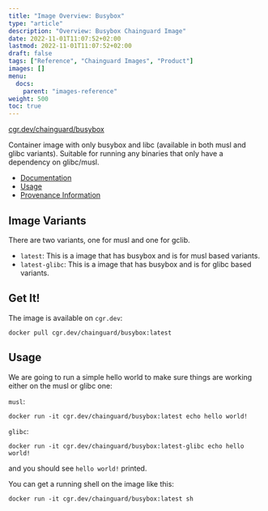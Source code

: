 ```yaml
---
title: "Image Overview: Busybox"
type: "article"
description: "Overview: Busybox Chainguard Image"
date: 2022-11-01T11:07:52+02:00
lastmod: 2022-11-01T11:07:52+02:00
draft: false
tags: ["Reference", "Chainguard Images", "Product"]
images: []
menu:
  docs:
    parent: "images-reference"
weight: 500
toc: true
---
```


[cgr.dev/chainguard/busybox](https://github.com/chainguard-images/images/tree/main/images/busybox)


Container image with only busybox and libc (available in both musl and glibc variants). Suitable for running any binaries that only have a dependency on glibc/musl.

- [Documentation](https://edu.chainguard.dev/chainguard/chainguard-images/reference/busybox)
- [Usage](https://github.com/chainguard-images/images/blob/main/images/busybox/README.md#usage)
- [Provenance Information](https://edu.chainguard.dev/chainguard/chainguard-images/reference/busybox/provenance_info/)

## Image Variants

There are two variants, one for musl and one for gclib.

- `latest`: This is a image that has busybox and is for musl based variants.
- `latest-glibc`: This is a image that has busybox and is for glibc based variants.

## Get It!

The image is available on `cgr.dev`:

```shell
docker pull cgr.dev/chainguard/busybox:latest
```

## Usage

We are going to run a simple hello world to make sure things are working either on the musl or glibc one:

`musl`:
```shell
docker run -it cgr.dev/chainguard/busybox:latest echo hello world!
```

`glibc`:
```shell
docker run -it cgr.dev/chainguard/busybox:latest-glibc echo hello world!
```

and you should see `hello world!` printed.

You can get a running shell on the image like this:

```shell
docker run -it cgr.dev/chainguard/busybox:latest sh
```
